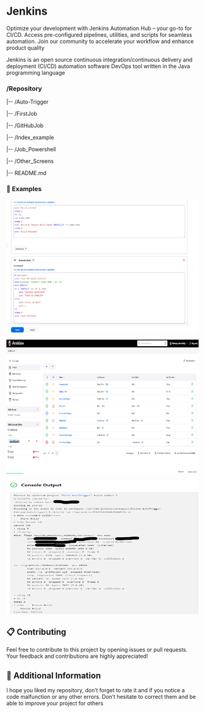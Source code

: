 # Jenkins
Optimize your development with Jenkins Automation Hub – your go-to for CI/CD. Access pre-configured pipelines, utilities, and scripts for seamless automation. Join our community to accelerate your workflow and enhance product quality

Jenkins is an open source continuous integration/continuous delivery and deployment (CI/CD) automation software DevOps tool written in the Java programming language
### /Repository

 |-- /Auto-Trigger

 |-- /FirstJob

 |-- /GitHubJob

 |-- /Index_example
       
 |-- /Job_Powershell
       
 |-- /Other_Screens
       
 |-- README.md

### 📝 Examples
<p><img src="https://github.com/MatveyGuralskiy/Jenkins/blob/main/Other_Screens/Script_Index.png?raw=true" style="height:350px; width:700px" /></p>
<p><img src="https://github.com/MatveyGuralskiy/Jenkins/blob/main/Other_Screens/Job-list.png?raw=true" style="height:350px; width:700px" /></p>
<p><img src="https://github.com/MatveyGuralskiy/Jenkins/blob/main/Auto-Trigger/Second-AutoTrigger.png?raw=true" style="height:350px; width:700px" /></p>

## 📋 Contributing
Feel free to contribute to this project by opening issues or pull requests. Your feedback and contributions are highly appreciated!
## 📢 Additional Information
I hope you liked my repository, don’t forget to rate it and if you notice a code malfunction or any other errors.
Don’t hesitate to correct them and be able to improve your project for others
